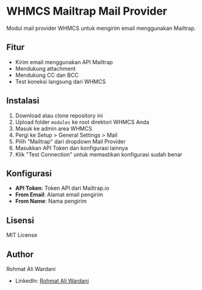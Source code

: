 # WHMCS Mailtrap Mail Provider

Modul mail provider WHMCS untuk mengirim email menggunakan Mailtrap.

## Fitur

- Kirim email menggunakan API Mailtrap
- Mendukung attachment
- Mendukung CC dan BCC
- Test koneksi langsung dari WHMCS

## Instalasi

1. Download atau clone repository ini
2. Upload folder `modules` ke root direktori WHMCS Anda
3. Masuk ke admin area WHMCS
4. Pergi ke Setup > General Settings > Mail
5. Pilih "Mailtrap" dari dropdown Mail Provider
6. Masukkan API Token dan konfigurasi lainnya
7. Klik "Test Connection" untuk memastikan konfigurasi sudah benar

## Konfigurasi

- **API Token**: Token API dari Mailtrap.io
- **From Email**: Alamat email pengirim
- **From Name**: Nama pengirim

## Lisensi

MIT License

## Author

Rohmat Ali Wardani
- LinkedIn: [Rohmat Ali Wardani](https://www.linkedin.com/in/rohmat-ali-wardani/)
